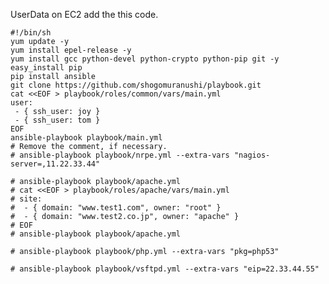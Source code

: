 UserData on EC2 add the this code.

    #!/bin/sh
    yum update -y
    yum install epel-release -y
    yum install gcc python-devel python-crypto python-pip git -y
    easy_install pip
    pip install ansible
    git clone https://github.com/shogomuranushi/playbook.git
    cat <<EOF > playbook/roles/common/vars/main.yml
    user:
     - { ssh_user: joy }
     - { ssh_user: tom }
    EOF
    ansible-playbook playbook/main.yml
    # Remove the comment, if necessary.
    # ansible-playbook playbook/nrpe.yml --extra-vars "nagios-server=,11.22.33.44"

    # ansible-playbook playbook/apache.yml
    # cat <<EOF > playbook/roles/apache/vars/main.yml
    # site:
    #  - { domain: "www.test1.com", owner: "root" }
    #  - { domain: "www.test2.co.jp", owner: "apache" }
    # EOF
    # ansible-playbook playbook/apache.yml

    # ansible-playbook playbook/php.yml --extra-vars "pkg=php53"

    # ansible-playbook playbook/vsftpd.yml --extra-vars "eip=22.33.44.55"
